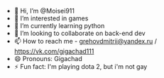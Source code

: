 - 👋 Hi, I’m @Moisei911
- 👀 I’m interested in games
- 🌱 I’m currently learning python
- 💞️ I’m looking to collaborate on back-end dev
- 📫 How to reach me - grehovdmitrii@yandex.ru / https://vk.com/gigachad111
- 😄 Pronouns: Gigachad
- ⚡ Fun fact: I'm playing dota 2, but i'm not gay

<!---
Moisei911/Moisei911 is a ✨ special ✨ repository because its `README.md` (this file) appears on your GitHub profile.
You can click the Preview link to take a look at your changes.
--->
